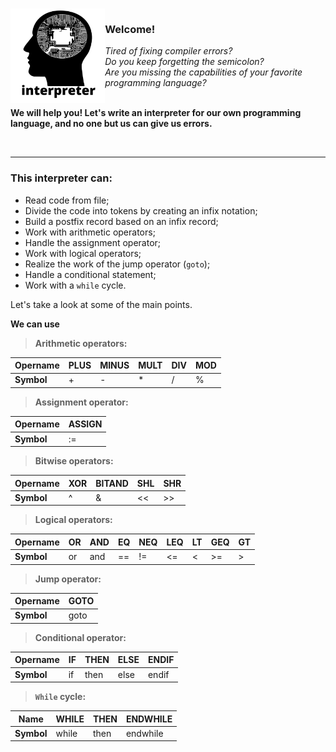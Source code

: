 <br><img src="./image/interpreter.png" width="30%" alt = "image" align = "left"/> 
### Welcome!
*Tired of fixing compiler errors?* <br/>
*Do you keep forgetting the semicolon?* <br/>
*Are you missing the capabilities of your favorite programming language?* <br/><br/>

**We will help you! Let's write an interpreter for our own programming language, and no one but us can give us errors.**

<cut />
<br clear = "left">

---

### This interpreter can:
 * Read code from file;
 * Divide the code into tokens by creating an infix notation;
 * Build a postfix record based on an infix record;
 * Work with arithmetic operators;
 * Handle the assignment operator;
 * Work with logical operators;
 * Realize the work of the jump operator (`goto`);
 * Handle a conditional statement;
 * Work with a `while` cycle. 

Let's take a look at some of the main points.

**We can use**

>**Arithmetic operators:**

| Opername |PLUS | MINUS | MULT | DIV | MOD |
|----------|-----|-------|------|-----|-----|
|**Symbol**| \+  |  \-   |  \*  |  /  |  %  |

>**Assignment operator:**

| Opername | ASSIGN |
|----------|--------|
|**Symbol**|   :=   |

>**Bitwise operators:**

| Opername | XOR | BITAND | SHL | SHR |
|----------|-----|--------|-----|-----|
|**Symbol**|  ^  |    &   | <<  |  >> |

>**Logical operators:**

| Opername | OR | AND | EQ | NEQ | LEQ | LT | GEQ | GT | 
|----------|----|-----|----|-----|-----|----|-----|----|
|**Symbol**| or | and | == | !=  |<= |  < |  >= |  > | 

>**Jump operator:**

| Opername | GOTO |
|----------|------|
|**Symbol**| goto |

>**Conditional operator:**

| Opername | IF | THEN | ELSE | ENDIF |
|----------|----|------|------|-------|
|**Symbol**| if | then | else | endif |

>**`While` cycle:**

|   Name   | WHILE | THEN | ENDWHILE | 
|----------|-------|------|----------|
|**Symbol**| while | then | endwhile |

